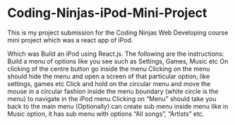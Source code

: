 # Coding-Ninjas-iPod-Mini-Project
This is my project submission for the Coding Ninjas Web Developing course mini project which was a react app of iPod.

Which was Build an iPod using React.js. The following are the instructions: Build a menu of options like you see such as Settings, Games, Music etc On clicking of the centre button go inside the menu Clicking on the menu should hide the menu and open a screen of that particular option, like settings, games etc Click and hold on the circular menu and move the mouse in a circular fashion inside the menu boundary (white circle is the menu) to navigate in the iPod menu Clicking on “Menu” should take you back to the main menu (Optionally) can create sub menu inside menu like in Music option, it has sub menu with options “All songs”, “Artists” etc.
